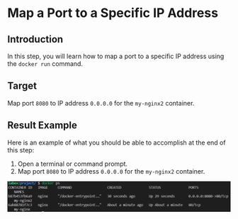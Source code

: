 # Map a Port to a Specific IP Address

## Introduction

In this step, you will learn how to map a port to a specific IP address using the `docker run` command.

## Target

Map port `8080` to IP address `0.0.0.0` for the `my-nginx2` container.

## Result Example

Here is an example of what you should be able to accomplish at the end of this step:

1. Open a terminal or command prompt.
2. Map port `8080` to IP address `0.0.0.0` for the `my-nginx2` container.

![challenge-map-the-container-ports-3](assets/challenge-map-the-container-ports-3.png)

